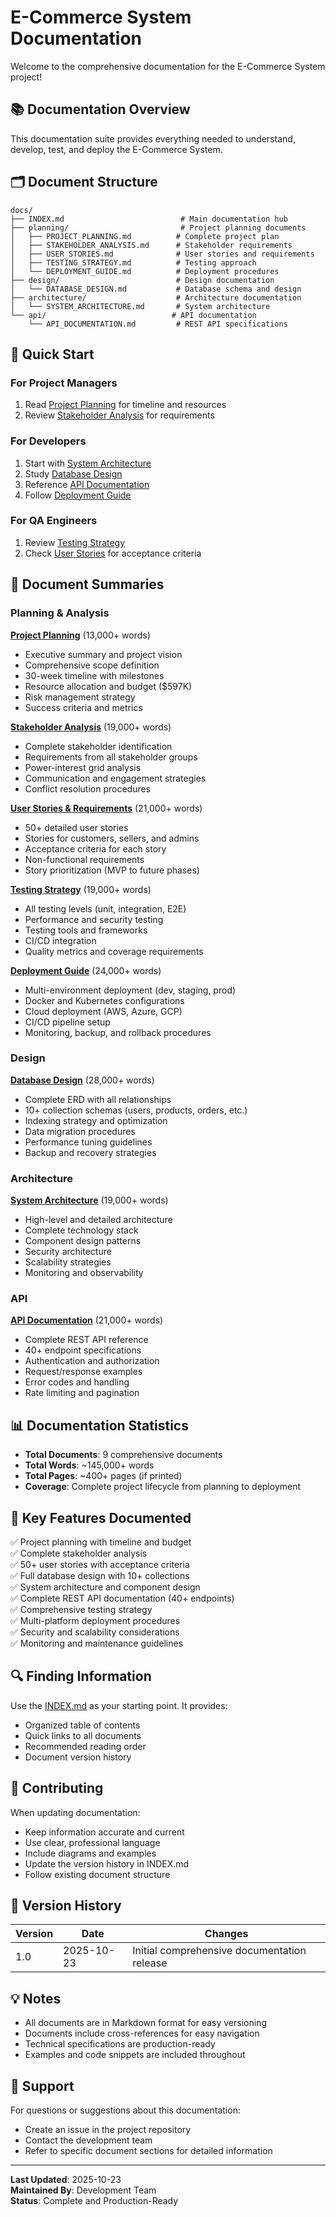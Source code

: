 # E-Commerce System Documentation

Welcome to the comprehensive documentation for the E-Commerce System project!

## 📚 Documentation Overview

This documentation suite provides everything needed to understand, develop, test, and deploy the E-Commerce System.

## 🗂️ Document Structure

```
docs/
├── INDEX.md                          # Main documentation hub
├── planning/                         # Project planning documents
│   ├── PROJECT_PLANNING.md          # Complete project plan
│   ├── STAKEHOLDER_ANALYSIS.md      # Stakeholder requirements
│   ├── USER_STORIES.md              # User stories and requirements
│   ├── TESTING_STRATEGY.md          # Testing approach
│   └── DEPLOYMENT_GUIDE.md          # Deployment procedures
├── design/                          # Design documentation
│   └── DATABASE_DESIGN.md           # Database schema and design
├── architecture/                    # Architecture documentation
│   └── SYSTEM_ARCHITECTURE.md       # System architecture
└── api/                            # API documentation
    └── API_DOCUMENTATION.md         # REST API specifications
```

## 🚀 Quick Start

### For Project Managers
1. Read [Project Planning](./planning/PROJECT_PLANNING.md) for timeline and resources
2. Review [Stakeholder Analysis](./planning/STAKEHOLDER_ANALYSIS.md) for requirements

### For Developers
1. Start with [System Architecture](./architecture/SYSTEM_ARCHITECTURE.md)
2. Study [Database Design](./design/DATABASE_DESIGN.md)
3. Reference [API Documentation](./api/API_DOCUMENTATION.md)
4. Follow [Deployment Guide](./planning/DEPLOYMENT_GUIDE.md)

### For QA Engineers
1. Review [Testing Strategy](./planning/TESTING_STRATEGY.md)
2. Check [User Stories](./planning/USER_STORIES.md) for acceptance criteria

## 📖 Document Summaries

### Planning & Analysis

**[Project Planning](./planning/PROJECT_PLANNING.md)** (13,000+ words)
- Executive summary and project vision
- Comprehensive scope definition
- 30-week timeline with milestones
- Resource allocation and budget ($597K)
- Risk management strategy
- Success criteria and metrics

**[Stakeholder Analysis](./planning/STAKEHOLDER_ANALYSIS.md)** (19,000+ words)
- Complete stakeholder identification
- Requirements from all stakeholder groups
- Power-interest grid analysis
- Communication and engagement strategies
- Conflict resolution procedures

**[User Stories & Requirements](./planning/USER_STORIES.md)** (21,000+ words)
- 50+ detailed user stories
- Stories for customers, sellers, and admins
- Acceptance criteria for each story
- Non-functional requirements
- Story prioritization (MVP to future phases)

**[Testing Strategy](./planning/TESTING_STRATEGY.md)** (19,000+ words)
- All testing levels (unit, integration, E2E)
- Performance and security testing
- Testing tools and frameworks
- CI/CD integration
- Quality metrics and coverage requirements

**[Deployment Guide](./planning/DEPLOYMENT_GUIDE.md)** (24,000+ words)
- Multi-environment deployment (dev, staging, prod)
- Docker and Kubernetes configurations
- Cloud deployment (AWS, Azure, GCP)
- CI/CD pipeline setup
- Monitoring, backup, and rollback procedures

### Design

**[Database Design](./design/DATABASE_DESIGN.md)** (28,000+ words)
- Complete ERD with all relationships
- 10+ collection schemas (users, products, orders, etc.)
- Indexing strategy and optimization
- Data migration procedures
- Performance tuning guidelines
- Backup and recovery strategies

### Architecture

**[System Architecture](./architecture/SYSTEM_ARCHITECTURE.md)** (19,000+ words)
- High-level and detailed architecture
- Complete technology stack
- Component design patterns
- Security architecture
- Scalability strategies
- Monitoring and observability

### API

**[API Documentation](./api/API_DOCUMENTATION.md)** (21,000+ words)
- Complete REST API reference
- 40+ endpoint specifications
- Authentication and authorization
- Request/response examples
- Error codes and handling
- Rate limiting and pagination

## 📊 Documentation Statistics

- **Total Documents**: 9 comprehensive documents
- **Total Words**: ~145,000+ words
- **Total Pages**: ~400+ pages (if printed)
- **Coverage**: Complete project lifecycle from planning to deployment

## 🎯 Key Features Documented

✅ Project planning with timeline and budget  
✅ Complete stakeholder analysis  
✅ 50+ user stories with acceptance criteria  
✅ Full database design with 10+ collections  
✅ System architecture and component design  
✅ Complete REST API documentation (40+ endpoints)  
✅ Comprehensive testing strategy  
✅ Multi-platform deployment procedures  
✅ Security and scalability considerations  
✅ Monitoring and maintenance guidelines  

## 🔍 Finding Information

Use the [INDEX.md](./INDEX.md) as your starting point. It provides:
- Organized table of contents
- Quick links to all documents
- Recommended reading order
- Document version history

## 🤝 Contributing

When updating documentation:
- Keep information accurate and current
- Use clear, professional language
- Include diagrams and examples
- Update the version history in INDEX.md
- Follow existing document structure

## 📝 Version History

| Version | Date | Changes |
|---------|------|---------|
| 1.0 | 2025-10-23 | Initial comprehensive documentation release |

## 💡 Notes

- All documents are in Markdown format for easy versioning
- Documents include cross-references for easy navigation
- Technical specifications are production-ready
- Examples and code snippets are included throughout

## 📧 Support

For questions or suggestions about this documentation:
- Create an issue in the project repository
- Contact the development team
- Refer to specific document sections for detailed information

---

**Last Updated**: 2025-10-23  
**Maintained By**: Development Team  
**Status**: Complete and Production-Ready
